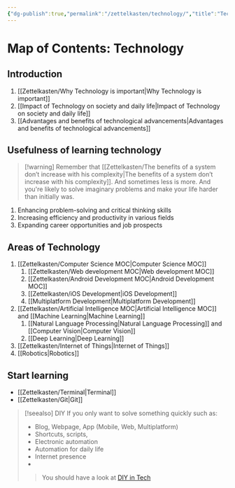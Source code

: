 ```yaml
---
{"dg-publish":true,"permalink":"/zettelkasten/technology/","title":"Tech | Map Of Content","tags":["status/MOC"],"noteIcon":"","created":"2022-10-04T22:13:24.000+01:00","updated":"2023-10-13T09:38:25.712+01:00"}
---
```



# Map of Contents: Technology


## Introduction

1. [[Zettelkasten/Why Technology is important\|Why Technology is important]]
2. [[Impact of Technology on society and  daily life\|Impact of Technology on society and  daily life]]
3. [[Advantages and benefits of technological advancements\|Advantages and benefits of technological advancements]]


## Usefulness of learning technology

>[!warning] Remember that
[[Zettelkasten/The benefits of a system don’t increase with his complexity\|The benefits of a system don’t increase with his complexity]].  And sometimes less is more. And you're likely to solve imaginary problems and make your life harder than initially was.

1. Enhancing problem-solving and critical thinking skills
2. Increasing efficiency and productivity in various fields
3. Expanding career opportunities and job prospects


## Areas of Technology 

1. [[Zettelkasten/Computer Science MOC\|Computer Science MOC]]
	1. [[Zettelkasten/Web development MOC\|Web development MOC]]
	2. [[Zettelkasten/Android Development MOC\|Android Development MOC]]
	3. [[Zettelkasten/iOS Development\|iOS Development]]
	4. [[Multiplatform Development\|Multiplatform Development]]
2. [[Zettelkasten/Artificial Intelligence MOC\|Artificial Intelligence MOC]] and [[Machine Learning\|Machine Learning]]
	1. [[Natural Language Processing\|Natural Language Processing]] and [[Computer Vision\|Computer Vision]]
	2. [[Deep Learning\|Deep Learning]]
3. [[Zettelkasten/Internet of Things\|Internet of Things]]
4. [[Robotics\|Robotics]]


## Start learning

- [[Zettelkasten/Terminal\|Terminal]]
- [[Zettelkasten/Git\|Git]]

> [!seealso] DIY
>  If you only want to solve something quickly such as:
>  - Blog, Webpage, App (Mobile, Web, Multiplatform)
>  - Shortcuts, scripts, 
>  - Electronic automation
>  - Automation for daily life
>  - Internet presence
>  - 
>  > You should have a look at [DIY in Tech](DIY%20in%20Tech)








